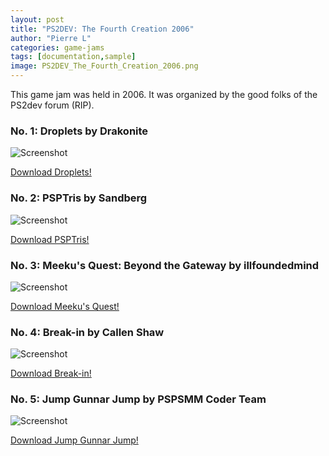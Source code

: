 ```yaml
---
layout: post
title: "PS2DEV: The Fourth Creation 2006"
author: "Pierre L"
categories: game-jams
tags: [documentation,sample]
image: PS2DEV_The_Fourth_Creation_2006.png
---
```


This game jam was held in 2006. It was organized by the good folks of the PS2dev forum (RIP).

### No. 1: Droplets by Drakonite

![Screenshot](https://ia801807.us.archive.org/31/items/droplets.7z/DROP00877_00000.jpg)

<a href="https://archive.org/download/droplets.7z/droplets%20v1.5.7z">Download Droplets!</a>

### No. 2: PSPTris by Sandberg

![Screenshot](https://ia601801.us.archive.org/17/items/psptris-tfc-version.-7z/PSPT01942_00000.jpg)

<a href="https://archive.org/download/psptris-tfc-version.-7z/PSPTris_tfc_version.7z">Download PSPTris!</a>

### No. 3: Meeku's Quest: Beyond the Gateway by illfoundedmind

![Screenshot](https://ia801805.us.archive.org/8/items/mqbt-g.-7z/pic_0002.png)

<a href="https://archive.org/download/mqbt-g.-7z/MQBtG.7z">Download Meeku's Quest!</a>

### No. 4: Break-in by Callen Shaw

![Screenshot](https://ia601702.us.archive.org/4/items/breakin.7z/snap.png)

<a href="https://archive.org/download/breakin.7z/breakin.7z">Download Break-in!</a>

### No. 5: Jump Gunnar Jump by PSPSMM Coder Team

![Screenshot](https://ia803407.us.archive.org/20/items/jumpgunnarjump1_2.7z/EBOO00649_00000.jpg)

<a href="https://archive.org/download/jumpgunnarjump1_2.7z/jumpgunnarjump1_2.7z">Download Jump Gunnar Jump!</a>
